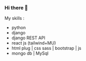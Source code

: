 <h3>Hi there 👋</h3>

My skills :<br>

  - python <br>
  - django <br>
  - django REST API <br>
  - react js (tailwind+MU) <br>
  - html plug | css sass | bootstrap | js <br>
  - mongo db | MySql <br>


